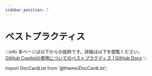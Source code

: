 ```yaml
---
sidebar_position: 7
---
```


# ベストプラクティス

:::info
本ページは以下からの抜粋です。詳細は以下を御覧ください。<br/>
[GitHub Copilotの使用についてのベストプラクティス | GitHub Docs](https://docs.github.com/ja/copilot/using-github-copilot/best-practices-for-using-github-copilot)
:::

import DocCardList from '@theme/DocCardList';

<DocCardList />
